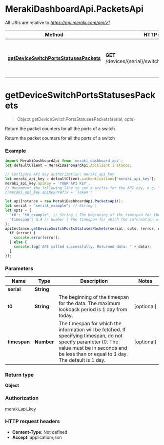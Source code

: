 # MerakiDashboardApi.PacketsApi

All URIs are relative to *https://api.meraki.com/api/v1*

Method | HTTP request | Description
------------- | ------------- | -------------
[**getDeviceSwitchPortsStatusesPackets**](PacketsApi.md#getDeviceSwitchPortsStatusesPackets) | **GET** /devices/{serial}/switch/ports/statuses/packets | Return the packet counters for all the ports of a switch

<a name="getDeviceSwitchPortsStatusesPackets"></a>
# **getDeviceSwitchPortsStatusesPackets**
> Object getDeviceSwitchPortsStatusesPackets(serial, opts)

Return the packet counters for all the ports of a switch

Return the packet counters for all the ports of a switch

### Example
```javascript
import MerakiDashboardApi from 'meraki_dashboard_api';
let defaultClient = MerakiDashboardApi.ApiClient.instance;

// Configure API key authorization: meraki_api_key
let meraki_api_key = defaultClient.authentications['meraki_api_key'];
meraki_api_key.apiKey = 'YOUR API KEY';
// Uncomment the following line to set a prefix for the API key, e.g. "Token" (defaults to null)
//meraki_api_key.apiKeyPrefix = 'Token';

let apiInstance = new MerakiDashboardApi.PacketsApi();
let serial = "serial_example"; // String | 
let opts = { 
  't0': "t0_example", // String | The beginning of the timespan for the data. The maximum lookback period is 1 day from today.
  'timespan': 3.4 // Number | The timespan for which the information will be fetched. If specifying timespan, do not specify parameter t0. The value must be in seconds and be less than or equal to 1 day. The default is 1 day.
};
apiInstance.getDeviceSwitchPortsStatusesPackets(serial, opts, (error, data, response) => {
  if (error) {
    console.error(error);
  } else {
    console.log('API called successfully. Returned data: ' + data);
  }
});
```

### Parameters

Name | Type | Description  | Notes
------------- | ------------- | ------------- | -------------
 **serial** | **String**|  | 
 **t0** | **String**| The beginning of the timespan for the data. The maximum lookback period is 1 day from today. | [optional] 
 **timespan** | **Number**| The timespan for which the information will be fetched. If specifying timespan, do not specify parameter t0. The value must be in seconds and be less than or equal to 1 day. The default is 1 day. | [optional] 

### Return type

**Object**

### Authorization

[meraki_api_key](../README.md#meraki_api_key)

### HTTP request headers

 - **Content-Type**: Not defined
 - **Accept**: application/json

